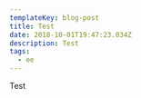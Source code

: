 ```yaml
---
templateKey: blog-post
title: Test
date: 2018-10-01T19:47:23.034Z
description: Test
tags:
  - ee
---
```

Test
